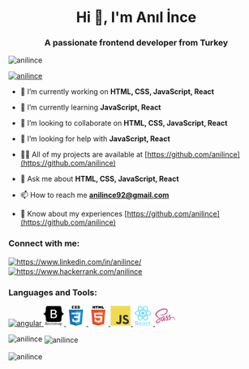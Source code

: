 <h1 align="center">Hi 👋, I'm Anıl İnce</h1>
<h3 align="center">A passionate frontend developer from Turkey</h3>

<p align="left"> <img src="https://komarev.com/ghpvc/?username=anilince&label=Profile%20views&color=0e75b6&style=flat" alt="anilince" /> </p>

<p align="left"> <a href="https://github.com/ryo-ma/github-profile-trophy"><img src="https://github-profile-trophy.vercel.app/?username=anilince" alt="anilince" /></a> </p>

- 🔭 I’m currently working on **HTML, CSS, JavaScript, React**

- 🌱 I’m currently learning **JavaScript, React**

- 👯 I’m looking to collaborate on **HTML, CSS, JavaScript, React**

- 🤝 I’m looking for help with **JavaScript, React**

- 👨‍💻 All of my projects are available at [https://github.com/anilince](https://github.com/anilince)

- 💬 Ask me about **HTML, CSS, JavaScript, React**

- 📫 How to reach me **anilince92@gmail.com**

- 📄 Know about my experiences [https://github.com/anilince](https://github.com/anilince)

<h3 align="left">Connect with me:</h3>
<p align="left">
<a href="https://linkedin.com/in/https://www.linkedin.com/in/anilince/" target="blank"><img align="center" src="https://raw.githubusercontent.com/rahuldkjain/github-profile-readme-generator/master/src/images/icons/Social/linked-in-alt.svg" alt="https://www.linkedin.com/in/anilince/" height="30" width="40" /></a>
<a href="https://www.hackerrank.com/https://www.hackerrank.com/anilince" target="blank"><img align="center" src="https://raw.githubusercontent.com/rahuldkjain/github-profile-readme-generator/master/src/images/icons/Social/hackerrank.svg" alt="https://www.hackerrank.com/anilince" height="30" width="40" /></a>
</p>

<h3 align="left">Languages and Tools:</h3>
<p align="left"> <a href="https://angular.io" target="_blank" rel="noreferrer"> <img src="https://angular.io/assets/images/logos/angular/angular.svg" alt="angular" width="40" height="40"/> </a> <a href="https://getbootstrap.com" target="_blank" rel="noreferrer"> <img src="https://raw.githubusercontent.com/devicons/devicon/master/icons/bootstrap/bootstrap-plain-wordmark.svg" alt="bootstrap" width="40" height="40"/> </a> <a href="https://www.w3schools.com/css/" target="_blank" rel="noreferrer"> <img src="https://raw.githubusercontent.com/devicons/devicon/master/icons/css3/css3-original-wordmark.svg" alt="css3" width="40" height="40"/> </a> <a href="https://www.w3.org/html/" target="_blank" rel="noreferrer"> <img src="https://raw.githubusercontent.com/devicons/devicon/master/icons/html5/html5-original-wordmark.svg" alt="html5" width="40" height="40"/> </a> <a href="https://developer.mozilla.org/en-US/docs/Web/JavaScript" target="_blank" rel="noreferrer"> <img src="https://raw.githubusercontent.com/devicons/devicon/master/icons/javascript/javascript-original.svg" alt="javascript" width="40" height="40"/> </a> <a href="https://reactjs.org/" target="_blank" rel="noreferrer"> <img src="https://raw.githubusercontent.com/devicons/devicon/master/icons/react/react-original-wordmark.svg" alt="react" width="40" height="40"/> </a> <a href="https://sass-lang.com" target="_blank" rel="noreferrer"> <img src="https://raw.githubusercontent.com/devicons/devicon/master/icons/sass/sass-original.svg" alt="sass" width="40" height="40"/> </a> </p>

<p><img align="left" src="https://github-readme-stats.vercel.app/api/top-langs?username=anilince&show_icons=true&locale=en&layout=compact" alt="anilince" /></p>

<p>&nbsp;<img align="center" src="https://github-readme-stats.vercel.app/api?username=anilince&show_icons=true&locale=en" alt="anilince" /></p>

<p><img align="center" src="https://github-readme-streak-stats.herokuapp.com/?user=anilince&" alt="anilince" /></p>
